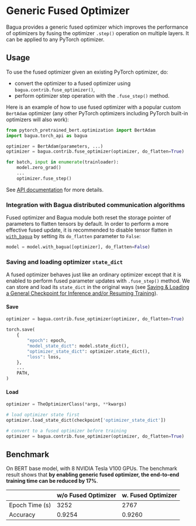 # Generic Fused Optimizer

Bagua provides a generic fused optimizer which improves the performance of optimizers by fusing the optimizer `.step()`
operation on multiple layers. It can be applied to any PyTorch optimizer.

## Usage

To use the fused optimizer given an existing PyTorch optimizer, do:

* convert the optimizer to a fused optimizer using `bagua.contrib.fuse_optimizer()`,
* perform optimizer step operation with the `.fuse_step()` method.

Here is an example of how to use fused optimizer with a popular custom `BertAdam` optimizer (any other PyTorch optimizers including PyTorch built-in optimizers will also work):

```python
from pytorch_pretrained_bert.optimization import BertAdam
import bagua.torch_api as bagua

optimizer = BertAdam(parameters, ...)
optimizer = bagua.contrib.fuse_optimizer(optimizer, do_flatten=True)

for batch, input in enumerate(trainloader):
    model.zero_grad()
    ...
    optimizer.fuse_step()
```

See [API documentation](https://bagua.readthedocs.io/en/latest/autoapi/bagua/torch_api/contrib/index.html#bagua.torch_api.contrib.fuse_optimizer) for more details.

### Integration with Bagua distributed communication algorithms

Fused optimizer and Bagua module both reset the storage pointer of parameters to flatten tensors by default. In order to perform a
more effective fused update, it is recommended to disable tensor flatten in
[`with_bagua`](https://bagua.readthedocs.io/en/latest/autoapi/bagua/torch_api/distributed/index.html#bagua.torch_api.distributed.BaguaModule.with_bagua)
by setting its `do_flatten` parameter to `False`:

```python
model = model.with_bagua([optimizer], do_flatten=False)
```
### Saving and loading optimizer `state_dict`

A fused optimizer behaves just like an ordinary optimizer except that it is enabled to perform fused parameter updates with `.fuse_step()` method.
We can store and load its `state_dict` in the original ways (see [Saving & Loading a General Checkpoint for Inference and/or Resuming Training](https://pytorch.org/tutorials/beginner/saving_loading_models.html#saving-loading-a-general-checkpoint-for-inference-and-or-resuming-training)).

#### Save
```python
optimizer = bagua.contrib.fuse_optimizer(optimizer, do_flatten=True)

torch.save(
    {
        "epoch": epoch,
        "model_state_dict": model.state_dict(),
        "optimizer_state_dict": optimizer.state_dict(),
        "loss": loss,
    },
    ...
    PATH,
)
```

#### Load
```python
optimizer = TheOptimizerClass(*args, **kwargs)

# load optimizer state first
optimizer.load_state_dict(checkpoint['optimizer_state_dict'])

# convert to a fused optimizer before training
optimizer = bagua.contrib.fuse_optimizer(optimizer, do_flatten=True)
```


## Benchmark

On BERT base model, with 8 NVIDIA Tesla
V100 GPUs. The benchmark result shows that **by enabling generic fused optimizer, the end-to-end training time can be reduced by 17%**.

|                     | w/o Fused Optimizer | w. Fused Optimizer  |
|---------------------|---------------------|---------------------|
| Epoch Time (s)      |   3252              |     2767            |
| Accuracy            |   0.9254            |     0.9260          |
